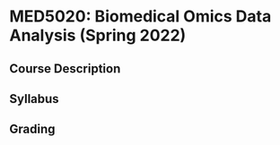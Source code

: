 # MED5020: Biomedical Omics Data Analysis (Spring 2022)
## Course Description
## Syllabus
## Grading
